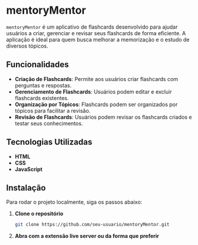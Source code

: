 # mentoryMentor

`mentoryMentor` é um aplicativo de flashcards desenvolvido para ajudar usuários a criar, gerenciar e revisar seus flashcards de forma eficiente. A aplicação é ideal para quem busca melhorar a memorização e o estudo de diversos tópicos.

## Funcionalidades

- **Criação de Flashcards**: Permite aos usuários criar flashcards com perguntas e respostas.
- **Gerenciamento de Flashcards**: Usuários podem editar e excluir flashcards existentes.
- **Organização por Tópicos**: Flashcards podem ser organizados por tópicos para facilitar a revisão.
- **Revisão de Flashcards**: Usuários podem revisar os flashcards criados e testar seus conhecimentos.

## Tecnologias Utilizadas

- **HTML**
- **CSS**
- **JavaScript**

## Instalação

Para rodar o projeto localmente, siga os passos abaixo:

1. **Clone o repositório**

   ```bash
   git clone https://github.com/seu-usuario/mentoryMentor.git

2. **Abra com a extensão live server ou da forma que preferir**
